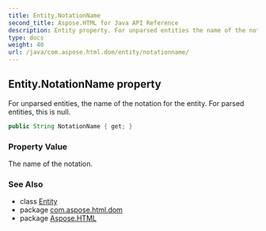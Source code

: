 ```yaml
---
title: Entity.NotationName
second_title: Aspose.HTML for Java API Reference
description: Entity property. For unparsed entities the name of the notation for the entity. For parsed entities this is null
type: docs
weight: 40
url: /java/com.aspose.html.dom/entity/notationname/
---
```

## Entity.NotationName property

For unparsed entities, the name of the notation for the entity. For parsed entities, this is null.

```java
public String NotationName { get; }
```

### Property Value

The name of the notation.

### See Also

* class [Entity](../)
* package [com.aspose.html.dom](../../../com.aspose.html.dom/)
* package [Aspose.HTML](../../../)
